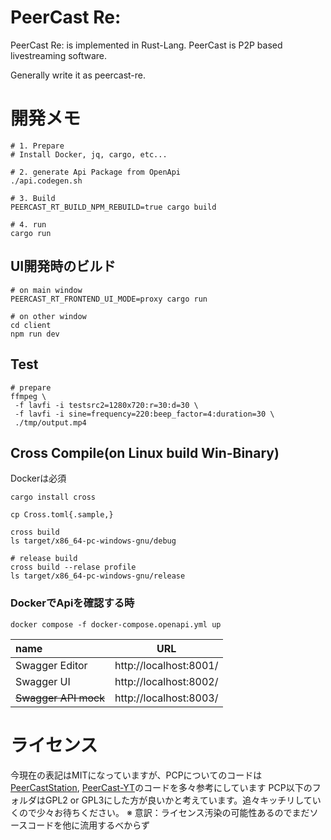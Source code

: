 # PeerCast Re:

PeerCast Re: is implemented in Rust-Lang.
PeerCast is P2P based livestreaming software.

Generally write it as peercast-re.

# 開発メモ
```
# 1. Prepare
# Install Docker, jq, cargo, etc...

# 2. generate Api Package from OpenApi
./api.codegen.sh

# 3. Build
PEERCAST_RT_BUILD_NPM_REBUILD=true cargo build

# 4. run
cargo run
```

## UI開発時のビルド
```
# on main window
PEERCAST_RT_FRONTEND_UI_MODE=proxy cargo run

# on other window
cd client
npm run dev
```

## Test
```
# prepare
ffmpeg \
 -f lavfi -i testsrc2=1280x720:r=30:d=30 \
 -f lavfi -i sine=frequency=220:beep_factor=4:duration=30 \
 ./tmp/output.mp4

```

## Cross Compile(on Linux build Win-Binary)

Dockerは必須

```
cargo install cross

cp Cross.toml{.sample,}

cross build
ls target/x86_64-pc-windows-gnu/debug

# release build
cross build --relase profile
ls target/x86_64-pc-windows-gnu/release
```

### DockerでApiを確認する時
```
docker compose -f docker-compose.openapi.yml up
```

| name                 |          URL           |
| :------------------- | :--------------------: |
| Swagger Editor       | http://localhost:8001/ |
| Swagger UI           | http://localhost:8002/ |
| ~~Swagger API mock~~ | http://localhost:8003/ |



# ライセンス
今現在の表記はMITになっていますが、PCPについてのコードは[PeerCastStation](https://github.com/kumaryu/peercaststation), [PeerCast-YT](https://github.com/plonk/peercast-yt)のコードを多々参考にしています
PCP以下のフォルダはGPL2 or GPL3にした方が良いかと考えています。追々キッチリしていくので少々お待ちください。
※ 意訳：ライセンス汚染の可能性あるのでまだソースコードを他に流用するべからず
